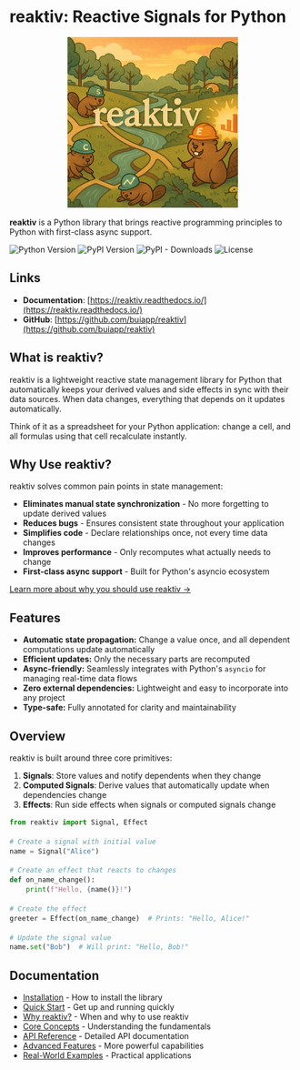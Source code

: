 # reaktiv: Reactive Signals for Python

<div align="center">
  <img src="assets/logo_3.png" alt="reaktiv logo" width="300">
</div>

**reaktiv** is a Python library that brings reactive programming principles to Python with first-class async support.

![Python Version](https://img.shields.io/badge/python-3.9%2B-blue)
![PyPI Version](https://img.shields.io/pypi/v/reaktiv.svg)
![PyPI - Downloads](https://img.shields.io/pypi/dm/reaktiv)
![License](https://img.shields.io/badge/license-MIT-green)

## Links

- **Documentation**: [https://reaktiv.readthedocs.io/](https://reaktiv.readthedocs.io/)
- **GitHub**: [https://github.com/buiapp/reaktiv](https://github.com/buiapp/reaktiv)

## What is reaktiv?

reaktiv is a lightweight reactive state management library for Python that automatically keeps your derived values and side effects in sync with their data sources. When data changes, everything that depends on it updates automatically.

Think of it as a spreadsheet for your Python application: change a cell, and all formulas using that cell recalculate instantly.

## Why Use reaktiv?

reaktiv solves common pain points in state management:

- **Eliminates manual state synchronization** - No more forgetting to update derived values
- **Reduces bugs** - Ensures consistent state throughout your application
- **Simplifies code** - Declare relationships once, not every time data changes
- **Improves performance** - Only recomputes what actually needs to change
- **First-class async support** - Built for Python's asyncio ecosystem

[Learn more about why you should use reaktiv →](why-reaktiv.md)

## Features

* **Automatic state propagation:** Change a value once, and all dependent computations update automatically
* **Efficient updates:** Only the necessary parts are recomputed
* **Async-friendly:** Seamlessly integrates with Python's `asyncio` for managing real-time data flows
* **Zero external dependencies:** Lightweight and easy to incorporate into any project
* **Type-safe:** Fully annotated for clarity and maintainability

## Overview

reaktiv is built around three core primitives:

1. **Signals**: Store values and notify dependents when they change
2. **Computed Signals**: Derive values that automatically update when dependencies change
3. **Effects**: Run side effects when signals or computed signals change

```python
from reaktiv import Signal, Effect

# Create a signal with initial value
name = Signal("Alice")

# Create an effect that reacts to changes
def on_name_change():
    print(f"Hello, {name()}!")

# Create the effect
greeter = Effect(on_name_change)  # Prints: "Hello, Alice!"

# Update the signal value
name.set("Bob")  # Will print: "Hello, Bob!"
```

## Documentation

* [Installation](installation.md) - How to install the library
* [Quick Start](quickstart.md) - Get up and running quickly
* [Why reaktiv?](why-reaktiv.md) - When and why to use reaktiv
* [Core Concepts](core-concepts.md) - Understanding the fundamentals
* [API Reference](api/signal.md) - Detailed API documentation
* [Advanced Features](advanced-features.md) - More powerful capabilities
* [Real-World Examples](examples/index.md) - Practical applications
